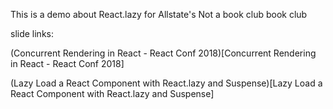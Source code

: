 This is a demo about React.lazy for Allstate's Not a book club book club


slide links:

(Concurrent Rendering in React - React Conf 2018)[Concurrent Rendering in React - React Conf 2018]

(Lazy Load a React Component with React.lazy and Suspense)[Lazy Load a React Component with React.lazy and Suspense]
